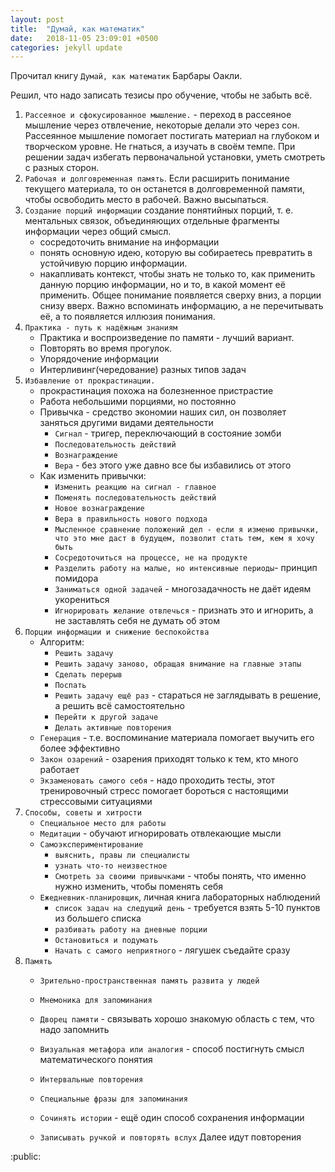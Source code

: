 ```yaml
---
layout: post
title:  "Думай, как математик"
date:   2018-11-05 23:09:01 +0500
categories: jekyll update
---
```


Прочитал книгу `Думай, как математик` Барбары Оакли.

Решил, что надо записать тезисы про обучение, чтобы не забыть всё.

1. `Рассеяное и сфокусированное мышление.` - переход в рассеяное мышление через отвлечение, некоторые делали это через сон.
Рассеянное мышление помогает постигать материал на глубоком и творческом уровне. Не гнаться, а изучать в своём темпе. При решении задач избегать первоначальной установки, уметь смотреть с разных сторон.
2. `Рабочая и долговременная память`. Если расширить понимание текущего материала, то он останется в долговременной памяти, чтобы освободить место в рабочей.
Важно высыпаться.
3. `Создание порций информации` создание понятийных порций, т. е. ментальных связок, объединяющих отдельные фрагменты информации через общий смысл.
    * сосредоточить внимание на информации
    * понять основную идею, которую вы собираетесь превратить в устойчивую порцию информации.
    * накапливать контекст, чтобы знать не только то, как применить данную порцию информации, но и то, в какой момент её применить.
Общее понимание появляется сверху вниз, а порции снизу вверх.
Важно вспоминать информацию, а не перечитывать её, а то появляется иллюзия понимания.
4. `Практика - путь к надёжным знаниям`
    * Практика и воспроизведение по памяти - лучший вариант.
    * Повторять во время прогулок.
    * Упорядочение информации
    * Интерливинг(чередование) разных типов задач
5. `Избавление от прокрастинации.`
    * прокрастинация похожа на болезненное пристрастие
    * Работа небольшими порциями, но постоянно
    * Привычка - средство экономии наших сил, он позволяет заняться другими видами деятельности
        * `Сигнал` - тригер, переключающий в состояние зомби
        * `Последовательность действий`
        * `Вознаграждение`
        * `Вера` - без этого уже давно все бы избавились от этого
     * Как изменить привычки:
         * `Изменить реакцию на сигнал - главное`
         * `Поменять последовательность действий`
         * `Новое вознаграждение`
         * `Вера в правильность нового подхода`
         * `Мысленное сравнение положений дел - если я изменю привычки, что это мне даст в будущем, позволит стать тем, кем я хочу быть`
         * `Сосредоточиться на процессе, не на продукте`
         * `Разделить работу на малые, но интенсивные периоды`- принцип помидора
         * `Заниматься одной задачей` - многозадачность не даёт идеям укорениться
         * `Игнорировать желание отвлечься` - признать это и игнорить, а не заставлять себя не думать об этом
6. `Порции информации и снижение беспокойства`
    * Алгоритм:
        * `Решить задачу`
        * `Решить задачу заново, обращая внимание на главные этапы`
        * `Сделать перерыв`
        * `Поспать`
        * `Решить задачу ещё раз` - стараться не заглядывать в решение, а решить всё самостоятельно
        * `Перейти к другой задаче`
        * `Делать активные повторения`
    * `Генерация` - т.е. воспоминание материала помогает выучить его более эффективно
    * `Закон озарений` - озарения приходят только к тем, кто много работает
    * `Экзаменовать самого себя` - надо проходить тесты, этот тренировочный стресс помогает бороться с настоящими стрессовыми ситуациями
7. `Способы, советы и хитрости`
    * `Специальное место для работы`
    * `Медитации` - обучают игнорировать отвлекающие мысли
    * `Самоэкспериментирование`
        * `выяснить, правы ли специалисты`
        * `узнать что-то неизвестное`
        * `Смотреть за своими привычками` - чтобы понять, что именно нужно изменить, чтобы поменять себя
    * `Ежедневник-планировщик`, личная книга лабораторных наблюдений
        * `список задач на следущий день` - требуется взять 5-10 пунктов из большего списка
        * `разбивать работу на дневные порции`
        * `Остановиться и подумать`
        * `Начать с самого неприятного` - лягушек съедайте сразу
8. `Память`
    * `Зрительно-пространственная память развита у людей`
    * `Мнемоника для запоминания`
    * `Дворец памяти` - связывать хорошо знакомую область с тем, что надо запомнить

    * `Визуальная метафора или аналогия` - способ постигнуть смысл математического понятия
    * `Интервальные повторения`
    * `Специальные фразы для запоминания`
    * `Сочинять истории` - ещё один способ сохранения информации
    * `Записывать ручкой и повторять вслух`
Далее идут повторения


:public:
